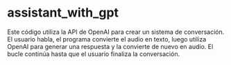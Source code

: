 # assistant_with_gpt
Este código utiliza la API de OpenAI para crear un sistema de conversación. El usuario habla, el programa convierte el audio en texto, luego utiliza OpenAI para generar una respuesta y la convierte de nuevo en audio. El bucle continúa hasta que el usuario finaliza la conversación.
